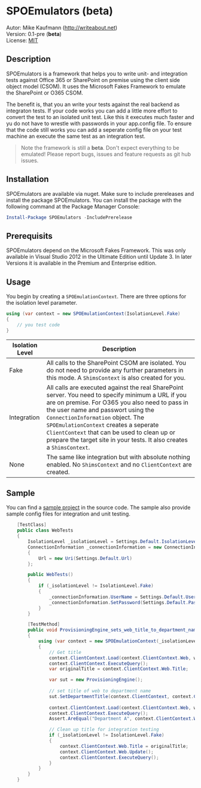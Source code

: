 # SPOEmulators (beta)
Autor: Mike Kaufmann (http://writeabout.net)  
Version: 0.1-pre (__beta__)  
License: [MIT](https://github.com/wulfland/SPOEmulators/blob/master/LICENSE, "MIT license") 

## Description
SPOEmulators is a framework that helps you to write unit- and integration tests against Office 365 or SharePoint on premise using the client side object model (CSOM). It uses the Microsoft Fakes Framework to emulate the SharePoint or O365 CSOM.  

The benefit is, that you an write your tests against the real backend as integraton tests. If your code works you can add a little more effort to convert the test to an isolated unit test. Like this it executes much faster and yu do not have to wrestle with passwords in your app.config file. To ensure that the code still works you can add a seperate config file on your test machine an execute the same test as an integration test.   

>Note the framework is still a __beta__. Don't expect everything to be emulated! Please report bugs, issues and feature requests as git hub issues.

## Installation
SPOEmulators are available via nuget. Make sure to include prereleases and install the package SPOEmulators. You can install the package with the following command at the Package Manager Console:

```powershell
Install-Package SPOEmulators -IncludePrerelease
```

## Prerequisits
SPOEmulators depend on the Microsoft Fakes Framework. This was only available in Visual Studio 2012 in the Ultimate Edition until Update 3. In later Versions it is available in the Premium and Enterprise edition.

## Usage
You begin by creating a `SPOEmulationContext`. There are three options for the isolation level parameter.

```csharp
using (var context = new SPOEmulationContext(IsolationLevel.Fake)
{
    // you test code
}
``` 

Isolation Level | Description
----------------|-------------
Fake | All calls to the SharePoint CSOM are isolated. You do not need to provide any further parameters in this mode. A `ShimsContext` is also created for you. 
Integration | All calls are executed against the real SharePoint server. You need to specify minimum a URL if you are on premise. For O365 you also need to pass in the user name and passwort using the `ConnectionInformation` object. The `SPOEmulationContext` creates a seperate `ClientContext` that can be used to clean up or prepare the target site in your tests. It also creates a `ShimsContext`.
None | The same like integration but with absolute nothing enabled. No `ShimsContext` and no `ClientContext` are created.


## Sample
You can find a [sample project](https://github.com/wulfland/SPOEmulators/tree/master/src/CSOMSample, "CSOMSample") in the source code. The sample also provide sample config files for integration and unit testing.  
```csharp
    [TestClass]
    public class WebTests
    {
        IsolationLevel _isolationLevel = Settings.Default.IsolationLevel;
        ConnectionInformation _connectionInformation = new ConnectionInformation
        {
            Url = new Uri(Settings.Default.Url)
        };

        public WebTests()
        {
            if (_isolationLevel != IsolationLevel.Fake)
            {
                _connectionInformation.UserName = Settings.Default.User;
                _connectionInformation.SetPassword(Settings.Default.Password);
            }
        }

        [TestMethod]
        public void ProvisioningEngine_sets_web_title_to_department_name()
        {
            using (var context = new SPOEmulationContext(_isolationLevel, _connectionInformation))
            {
                // Get title
                context.ClientContext.Load(context.ClientContext.Web, w => w.Title);
                context.ClientContext.ExecuteQuery();
                var originalTitle = context.ClientContext.Web.Title;

                var sut = new ProvisioningEngine();
                
                // set title of web to department name
                sut.SetDepartmentTitle(context.ClientContext, context.ClientContext.Web);
                
                context.ClientContext.Load(context.ClientContext.Web, w => w.Title);
                context.ClientContext.ExecuteQuery();
                Assert.AreEqual("Department A", context.ClientContext.Web.Title);

                // Clean up title for integration testing
                if (_isolationLevel != IsolationLevel.Fake)
                {
                    context.ClientContext.Web.Title = originalTitle;
                    context.ClientContext.Web.Update();
                    context.ClientContext.ExecuteQuery();
                }
            }
        }
    }
```

